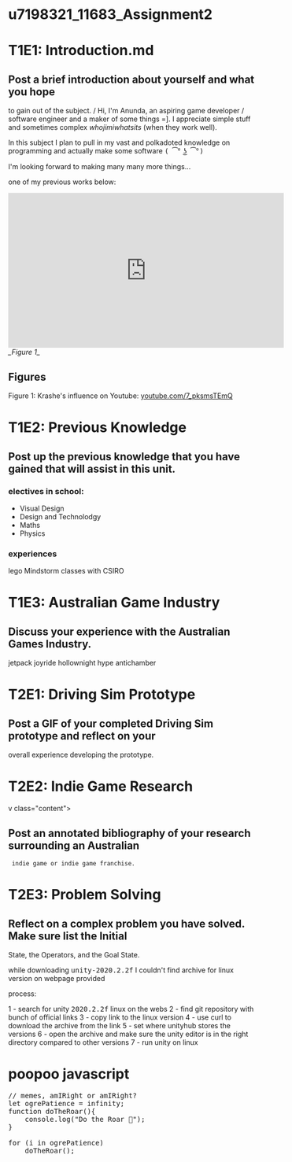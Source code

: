 # u7198321_11683_Assignment2

# T1E1: Introduction.md
## Post a brief introduction about yourself and what you hope
to gain out of the subject.
/
Hi, I'm Anunda, an aspiring game developer / software engineer
and a maker of some things =]. I appreciate simple stuff and
sometimes complex _whojimiwhatsits_ (when they work well).

In this subject I plan to pull in my vast and polkadoted
knowledge on programming and actually make some software
<tt>( ͡° ͜ʖ ͡°)</tt>

I'm looking forward to making many many more things...

one of my previous works below:

<div class="video-container"><iframe width="560" height="315" src="https://www.youtube.com/embed/7_pksmsTEmQ" frameborder="0" allow="accelerometer; autoplay; clipboard-write; encrypted-media; gyroscope; picture-in-picture" allowfullscreen></iframe></div>
<i><div class="centered">_Figure 1_</div></i>

## Figures
Figure 1: Krashe's influence on Youtube: <a href="https://www.youtube.com/7_pksmsTEmQ">youtube.com/7_pksmsTEmQ</a>

# T1E2: Previous Knowledge
## Post up the previous knowledge that you have gained that will assist in this unit.
### electives in school:
- Visual Design
- Design and Technolodgy
- Maths
- Physics

### experiences
lego Mindstorm classes with CSIRO

# T1E3: Australian Game Industry
## Discuss your experience with the Australian Games Industry.

jetpack joyride
hollownight hype
antichamber

# T2E1: Driving Sim Prototype
## Post a GIF of your completed Driving Sim prototype and reflect on your
overall experience developing the prototype.

# T2E2: Indie Game Research

v class="content">

 ## Post an annotated bibliography of your research surrounding an Australian
     indie game or indie game franchise.

# T2E3: Problem Solving

## Reflect on a complex problem you have solved. Make sure list the Initial
State, the Operators, and the Goal State.

while downloading <tt>unity-2020.2.2f</tt> I couldn't find archive for linux version on
webpage provided

process:

1 - search for unity <tt>2020.2.2f</tt> linux on the webs
2 - find git repository with bunch of official links
3 - copy link to the linux version
4 - use curl to download the archive from the link
5 - set where unityhub stores the versions
6 - open the archive and make sure the unity editor is in the right directory
compared to other versions
7 - run unity on linux

# poopoo javascript
<pre>
// memes, amIRight or amIRight?
let ogrePatience = infinity;
function doTheRoar(){
    console.log("Do the Roar 🍭");
}

for (i in ogrePatience)
    doTheRoar();
</pre>

